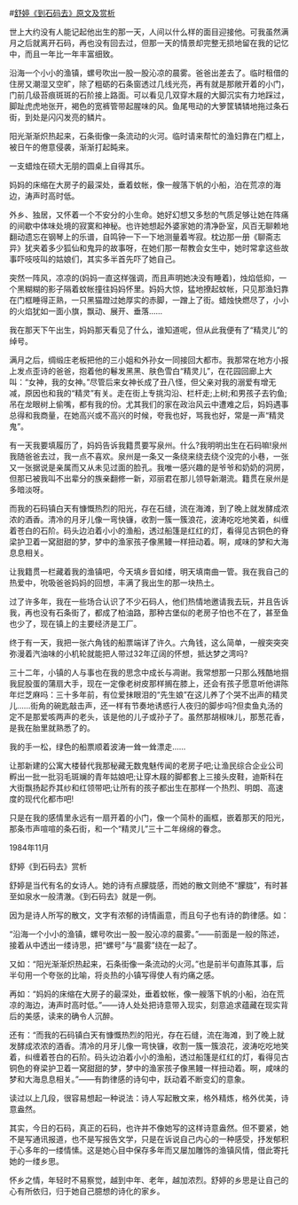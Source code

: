 #[舒婷《到石码去》原文及赏析](https://www.vrrw.net/wx/10925.html)

世上大约没有人能记起他出生的那一天，人间以什么样的面目迎接他。可我虽然满月之后就离开石码，再也没有回去过，但那一天的情景却完整无损地留在我的记忆中，而且一年比一年丰富细致。

沿海一个小小的渔镇，螺号吹出一股一股沁凉的晨雾。爸爸出差去了。临时租借的住房又潮湿又空旷，除了粗砺的石条窗透过几线光亮，再有就是那敞开着的小门，门前几级苔痕斑斑的石阶接上路面。可以看见几双穿木屐的大脚沉实有力地踩过，脚趾虎虎地张开，褐色的宽裤管带起腥味的风。鱼尾甩动的大箩筐辚辚地拖过条石街，到处是闪闪发亮的鳞片。

阳光渐渐炽热起来，石条街像一条流动的火河。临时请来帮忙的渔妇靠在门框上，被日午的倦意侵袭，渐渐打起盹来。

一支蜡烛在硕大无朋的圆桌上自得其乐。

妈妈的床缩在大房子的最深处，垂着蚊帐，像一艘落下帆的小船，泊在荒凉的海边，涛声时高时低。



外乡、独居，又怀着一个不安分的小生命。她好幻想又多愁的气质足够让她在阵痛的间歇中体味处境的寂寞和神秘。也许她想起外婆家她的清净卧室，风百无聊赖地翻动遗忘在钢琴上的乐谱，自鸣钟一下一下地测量着岑寂。枕边那一册《聊斋志异》犹夹着多少狐仙和鬼异的故事呀，在她们那一帮教会女生中，她时常拿这些故事吓吱吱叫的姑娘们，其实多半首先吓了她自己。

突然一阵风，凉凉的(妈妈一直这样强调，而且声明她决没有睡着)，烛焰低抑，一个黑糊糊的影子隔着蚊帐撞往妈妈怀里。妈妈大惊，猛地撩起蚊帐，只见那渔妇靠在门框睡得正熟，一只黑猫蹬过她厚实的赤脚，一蹭上了街。蜡烛快燃尽了，小小的火焰犹如一面小旗，飘动、展开、垂落……

我在那天下午出生，妈妈那天看见了什么，谁知道呢，但从此我便有了“精灵儿”的绰号。

满月之后，绸缎庄老板把他的三小姐和外孙女一同接回大都市。我那常在地方小报上发点歪诗的爸爸，抱着他的鬈发黑黑、肤色雪白“精灵儿”，在花园回廊上大叫：“女神，我的女神。”尽管后来女神长成了丑八怪，但父亲对我的溺爱有增无减，原因也和我的“精灵”有关。走在街上专挑沟沿、栏杆走;上树;和男孩子去钓鱼;吊在龙眼树上偷嘴，都有我的份。尤其我们的家在政治风云中遭难之后，妈妈遇事总得和我商量，在她高兴或不高兴的时候，夸我也好，骂我也好，常是一声“精灵鬼”。

有一天我要填履历了，妈妈告诉我籍贯要写泉州。什么?我明明出生在石码嘛!泉州我随爸爸去过，我一点不喜欢。泉州是一条又一条绕来绕去绕个没完的小巷，一张又一张据说是亲属而又从未见过面的脸孔。我唯一感兴趣的是爷爷和奶奶的洞房，但那已被我叫不出辈分的族亲翻修一新，邓丽君在那儿领导新潮流。籍贯在泉州是多暗淡呀。

而我的石码镇白天有慷慨热烈的阳光，存在石缝，流在海滩，到了晚上就发酵成浓浓的酒香。清冷的月牙儿像一弯快镰，收割一簇一簇浪花，波涛吃吃地笑着，纠缠着苍白的石阶。码头边泊着小小的渔船，透过船篷是红红的灯，看得见古铜色的脊梁护卫着一窝甜甜的梦，梦中的渔家孩子像黑鳗一样扭动着。啊，咸味的梦和大海息息相关。

让我籍贯一栏藏着我的渔镇吧，今天填乡音如缕，明天填南曲一管。我在我自己的热爱中，吮吸爸爸妈妈的回想，丰满了我出生的那一块热土。

过了许多年，我在一些场合认识了不少石码人，他们热情地邀请我去玩，并且告诉我，再也没有石条街了，都成了柏油路，那种古堡似的老房子怕也不在了，甚至鱼也少了，现在镇上的主要经济是工厂。

终于有一天，我把一张六角钱的船票端详了许久。六角钱，这么简单，一艘突突突弥漫着汽油味的小机轮就能把人带过32年辽阔的怀想，抵达梦之湾吗?

三十二年，小镇的人与事也在我的思念中成长与凋谢。我常想那一只那么残酷地掴我屁股蛋的蒲扇大手，现在一定像老树皮那样搁在膝上，还会有孩子愿意听他讲陈年烂芝麻吗：三十多年前，有位爱抹眼泪的“先生娘”在这儿养了个哭不出声的精灵儿……街角的碗匙敲击声，还一样有节奏地诱惑行人夜归的脚步吗?但卖鱼丸汤的定不是那爱咳两声的老头，该是他的儿子或孙子了。虽然那胡椒味儿，那葱花香，是我在胎里就熟悉了的。

我的手一松，绿色的船票顺着波涛一耸一耸漂走……

让那新建的公寓大楼替代我那秘藏无数鬼魅传闻的老房子吧;让渔民综合企业公司孵出一批一批羽毛斑斓的青年姑娘吧;让穿木屐的脚都套上三接头皮鞋，迪斯科在大街飘扬起乔其纱和红领带吧;让所有的孩子都出生在那样一个热烈、明朗、高速度的现代化都市吧!

只是在我的感情里永远有一扇开着的小门，像一个简朴的画框，嵌着那天的阳光，那条市声喧喧的条石街，和一个“精灵儿”三十二年绵绵的眷念。

1984年11月

舒婷《到石码去》赏析

舒婷是当代有名的女诗人。她的诗有点朦胧感，而她的散文则绝不“朦胧”，有时甚至如泉水一般清澈。《到石码去》就是一例。

因为是诗人所写的散文，文字有浓郁的诗情画意，而且句子也有诗的韵律感。如：

“沿海一个小小的渔镇，螺号吹出一股一股沁凉的晨雾。”——前面是一般的陈述，接着从中透出一缕诗思，把“螺号”与“晨雾”绕在一起了。

又如：“阳光渐渐炽热起来，石条街像一条流动的火河。”也是前半句直陈其事，后半句用一个夸张的比喻，将炎热的小镇写得使人有灼痛之感。

再如：“妈妈的床缩在大房子的最深处，垂着蚊帐，像一艘落下帆的小船，泊在荒凉的海边，涛声时高时低。”——诗人处处把诗意带入现实，刻意追求蕴藏在现实背后的美感，读来的确令人沉醉。

还有：“而我的石码镇白天有慷慨热烈的阳光，存在石缝，流在海滩，到了晚上就发酵成浓浓的酒香。清冷的月牙儿像一弯快镰，收割一簇一簇浪花，波涛吃吃地笑着，纠缠着苍白的石阶。码头边泊着小小的渔船，透过船篷是红红的灯，看得见古铜色的脊梁护卫着一窝甜甜的梦，梦中的渔家孩子像黑鳗一样扭动着。啊，咸味的梦和大海息息相关。”——有韵律感的诗句中，跃动着不断变幻的意象。

读过以上几段，很容易想起一种说法：诗人写起散文来，格外精炼，格外优美，诗意盎然。

其实，今日的石码，真正的石码，也许并不像她写的这样诗意盎然。但不要紧，她不是写通讯报道，也不是写报告文学，只是在诉说自己内心的一种感受，抒发郁积于心多年的一缕情愫。这是她心目中保存多年而又屡加雕饰的渔镇风情，借此寄托她的一缕乡思。

怀乡之情，年轻时不易察觉，越到中年、老年，越加浓烈。舒婷的乡思是让自己的心有所依归，归于她自己臆想的诗化的家乡。

